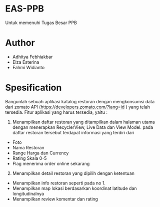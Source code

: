 # EAS-PPB
Untuk memenuhi Tugas Besar PPB

# Author
- Adhitya Febhiakbar 
- Elza Esterina
- Fahmi Widianto

# Spesification
Bangunlah sebuah aplikasi katalog restoran dengan mengkonsumsi data dari zomato API
(https://developers.zomato.com/?lang=id ) yang telah tersedia. Fitur aplikasi yang harus tersedia, yaitu :
1. Menampilkan daftar restoran yang ditampilkan dalam halaman utama dengan menerapkan
RecyclerView, Live Data dan View Model.
pada daftar restoran tersebut terdapat informasi yang terdiri dari
- Foto
- Nama Restoran
- Range Harga dan Currency
- Rating Skala 0-5
- Flag menerima order online sekarang
2. Menampilkan detail restoran yang dipilih dengan ketentuan
- Menampilkan info restoran seperti pada no 1.
- Menampilkan map lokasi berdasarkan koordinat latitude dan longitudinalnya
- Menampilkan review komentar dan rating
